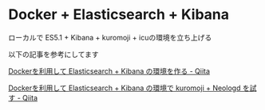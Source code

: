 # Docker + Elasticsearch + Kibana

ローカルで ES5.1 + Kibana + kuromoji + icuの環境を立ち上げる

以下の記事を参考にしてます

[Dockerを利用して Elasticsearch + Kibana の環境を作る - Qiita](https://qiita.com/akym03/items/f981a35a95598d7ab97b)

[Dockerを利用して Elasticsearch + Kibana の環境で kuromoji + Neologd を試す - Qiita](https://qiita.com/akym03/items/e99fafe36eb758cefd89)